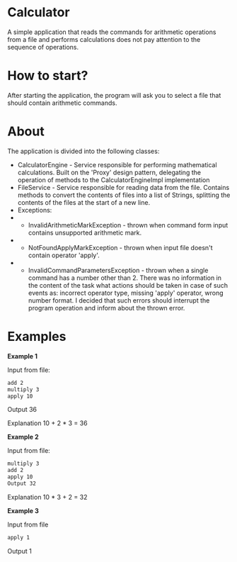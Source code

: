 # Calculator
A simple application that reads the commands for arithmetic operations from a file and performs calculations does not pay attention to the sequence of operations.

# How to start?

After starting the application, the program will ask you to select a file that should contain arithmetic commands.

# About
The application is divided into the following classes:
- CalculatorEngine - Service responsible for performing mathematical calculations. Built on the 'Proxy' design pattern, delegating the operation of methods to the CalculatorEngineImpl implementation
- FileService - Service responsible for reading data from the file. Contains methods to convert the contents of files into a list of Strings, splitting the contents of the files at the start of a new line.
- Exceptions:
- - InvalidArithmeticMarkException - thrown when command form input contains unsupported arithmetic mark.
- - NotFoundApplyMarkException - thrown when input file doesn't contain operator 'apply'.
- - InvalidCommandParametersException - thrown when a single command has a number other than 2.
There was no information in the content of the task what actions should be taken in case of such events as: incorrect operator type, missing 'apply' operator, wrong number format. I decided that such errors should interrupt the program operation and inform about the thrown error.


# Examples
**Example 1**

Input from file:
```sh
add 2
multiply 3
apply 10
```
Output 36

Explanation 10 + 2 * 3 = 36

**Example 2**

Input from file:
```sh
multiply 3
add 2
apply 10
Output 32
```
Explanation 10 * 3 + 2 = 32

**Example 3**

Input from file
```sh
apply 1
```

Output 1